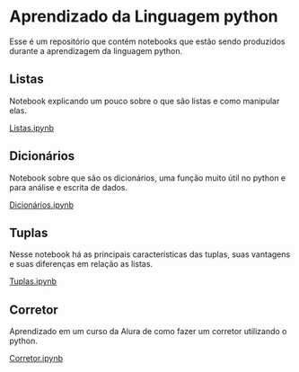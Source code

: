 # Aprendizado da Linguagem python

Esse é um repositório que contém notebooks que estão sendo produzidos durante a aprendizagem da linguagem python.

## Listas

Notebook explicando um pouco sobre o que são listas e como manipular elas.

[Listas.ipynb](/Listas.ipynb)

## Dicionários

Notebook sobre que são os dicionários, uma função muito útil no python e para análise e escrita de dados.

[Dicionários.ipynb](/Dicionários.ipynb)

## Tuplas 

Nesse notebook há as principais características das tuplas, suas vantagens e suas diferenças em relação as listas.

[Tuplas.ipynb](/Tuplas.ipynb)

## Corretor 

Aprendizado em um curso da Alura de como fazer um corretor utilizando o python.

[Corretor.ipynb](/Corretor.ipynb)
